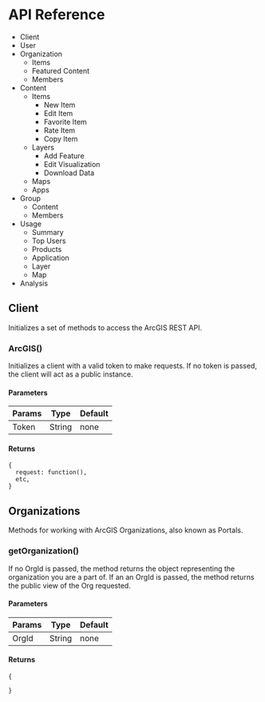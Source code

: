 
# API Reference

- Client
- User
- Organization
	- Items
	- Featured Content
	- Members
- Content
	- Items
		- New Item
		- Edit Item
		- Favorite Item
		- Rate Item
		- Copy Item
	- Layers
		- Add Feature
		- Edit Visualization
		- Download Data
	- Maps
	- Apps
- Group
	- Content
	- Members
- Usage
	- Summary
	- Top Users
	- Products
	- Application
	- Layer
	- Map
- Analysis


## Client

Initializes a set of methods to access the ArcGIS REST API.

### ArcGIS()

Initializes a client with a valid token to make requests. If no token is passed, the client will act as a public instance.

#### Parameters
| Params         | Type         | Default                 |
| -------------- | ------------ | ----------------------- |
| Token          | String       | none                    |

#### Returns
```
{
  request: function(),
  etc,
}
```

## Organizations

Methods for working with ArcGIS Organizations, also known as Portals.

### getOrganization()

If no OrgId is passed, the method returns the object representing the organization you are a part of. If an an OrgId is passed, the method returns the public view of the Org requested.

#### Parameters
| Params         | Type         | Default                 |
| -------------- | ------------ | ----------------------- |
| OrgId          | String       | none                    |

#### Returns
```
{

}
```



